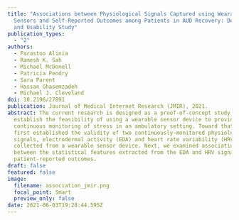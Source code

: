```yaml
---
title: "Associations between Physiological Signals Captured using Wearable
  Sensors and Self-Reported Outcomes among Patients in AUD Recovery: Development
  and Usability Study"
publication_types:
  - "2"
authors:
  - Parastoo Alinia
  - Ramesh K. Sah
  - Michael McDonell
  - Patricia Pendry
  - Sara Parent
  - Hassan Ghasemzadeh
  - Michael J. Cleveland
doi: 10.2196/27891
publication: Journal of Medical Internet Research (JMIR), 2021.
abstract: The current research is designed as a proof-of-concept study to
  establish the feasibility of using a wearable sensor device to provide
  continuous monitoring of stress in an ambulatory setting. Toward that end, we
  first established the validity of two continuously-monitored physiological
  signals, electrodermal activity (EDA) and heart rate variability (HRV),
  collected from a wearable sensor device. Next, we examined associations
  between the statistical features extracted from the EDA and HRV signals and
  patient-reported outcomes.
draft: false
featured: false
image:
  filename: association_jmir.png
  focal_point: Smart
  preview_only: false
date: 2021-06-03T19:28:44.595Z
---
```

